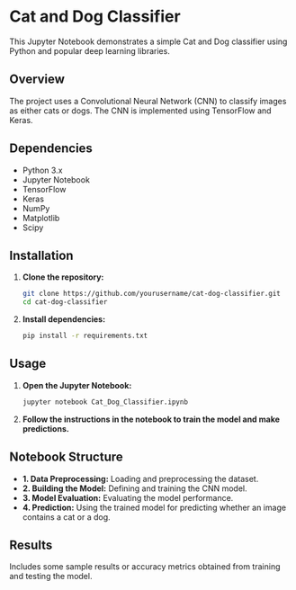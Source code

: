 # Cat and Dog Classifier

This Jupyter Notebook demonstrates a simple Cat and Dog classifier using Python and popular deep learning libraries.

## Overview

The project uses a Convolutional Neural Network (CNN) to classify images as either cats or dogs. The CNN is implemented using TensorFlow and Keras.

## Dependencies

- Python 3.x
- Jupyter Notebook
- TensorFlow
- Keras
- NumPy
- Matplotlib
- Scipy

## Installation

1. **Clone the repository:**

   ```bash
   git clone https://github.com/yourusername/cat-dog-classifier.git
   cd cat-dog-classifier
   ```

2. **Install dependencies:**

   ```bash
   pip install -r requirements.txt
   ```

## Usage

1. **Open the Jupyter Notebook:**

   ```bash
   jupyter notebook Cat_Dog_Classifier.ipynb
   ```

2. **Follow the instructions in the notebook to train the model and make predictions.**

## Notebook Structure

- **1. Data Preprocessing:** Loading and preprocessing the dataset.
- **2. Building the Model:** Defining and training the CNN model.
- **3. Model Evaluation:** Evaluating the model performance.
- **4. Prediction:** Using the trained model for predicting whether an image contains a cat or a dog.

## Results

Includes some sample results or accuracy metrics obtained from training and testing the model.

